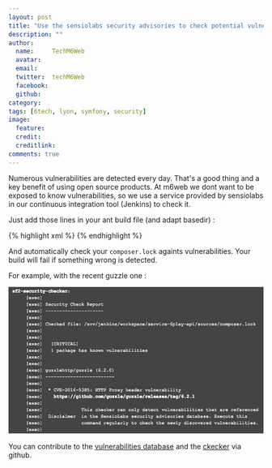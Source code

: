 ```yaml
---
layout: post
title: "Use the sensiolabs security advisories to check potential vulnerabilities"
description: ""
author:
  name:     TechM6Web
  avatar:   
  email:
  twitter:  techM6Web      
  facebook:       
  github:    
category:
tags: [6tech, lyon, symfony, security]
image:
  feature:
  credit: 
  creditlink: 
comments: true
---
```


Numerous vulnerabilities are detected every day. That's a good thing and a key benefit of using open source products. At m6web we dont want to be exposed to know vulnerabilities, so we use a service provided by sensiolabs in our continuous integration tool (Jenkins) to check it.
 
 
 
Just add those lines in your ant build file (and adapt basedir) :  
 
 {% highlight xml %}
    <!-- =================================================================== -->
    <!-- Security checker                                                    -->
    <!-- =================================================================== -->
    <target name="sf2-security-checker">
     <exec executable="bash" dir="${basedir}/sources/bin" failonerror="true">
         <arg value="-c"/>
         <arg value="curl -Os http://get.sensiolabs.org/security-checker.phar" />
     </exec>
     <exec executable="php" dir="${basedir}/sources" failonerror="true">
         <arg line="${basedir}/sources/bin/security-checker.phar security:check composer.lock" />
     </exec>
    </target>
{% endhighlight %}

And automatically check your `composer.lock` againts vulnerabilities. Your build will fail if something wrong is detected. 

For example, with the recent guzzle one : 

![guzzle](/images/posts/sf2-checker/checker.jpg)

You can contribute to the [vulnerabilities database](https://github.com/FriendsOfPHP/security-advisories) and the [ckecker](https://github.com/sensiolabs/security-checker) via github.
